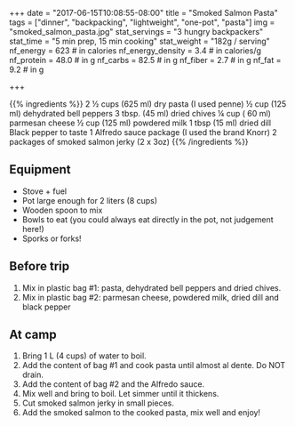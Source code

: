 +++
date = "2017-06-15T10:08:55-08:00"
title = "Smoked Salmon Pasta"
tags = ["dinner", "backpacking", "lightweight", "one-pot", "pasta"]
img = "smoked_salmon_pasta.jpg"
stat_servings = "3 hungry backpackers"
stat_time = "5 min prep, 15 min cooking"
stat_weight = "182g / serving"
nf_energy = 623 # in calories
nf_energy_density = 3.4 # in calories/g
nf_protein = 48.0 # in g
nf_carbs = 82.5 # in g
nf_fiber = 2.7 # in g
nf_fat = 9.2 # in g

+++

{{% ingredients %}}
2 ½  cups (625 ml) dry pasta (I used penne)
½ cup (125 ml) dehydrated bell peppers
3 tbsp. (45 ml) dried chives
¼ cup ( 60 ml) parmesan cheese
½ cup (125 ml) powdered milk
1 tbsp (15 ml) dried dill
Black pepper to taste
1 Alfredo sauce package (I used the brand Knorr) 
2 packages of smoked salmon jerky (2 x 3oz)
{{% /ingredients %}}

## Equipment
- Stove + fuel
- Pot large enough for 2 liters (8 cups)
- Wooden spoon to mix
- Bowls to eat (you could always eat directly in the pot, not judgement here!)
- Sporks or forks!
 
## Before trip
1. Mix in plastic bag #1: pasta, dehydrated bell peppers and dried chives.
1. Mix in plastic bag #2: parmesan cheese, powdered milk, dried dill and black pepper
 
## At camp
1. Bring 1 L (4 cups) of water to boil.
1. Add the content of bag #1 and cook pasta until almost al dente. Do NOT drain.
1. Add the content of bag #2 and the Alfredo sauce.
1. Mix well and bring to boil. Let simmer until it thickens. 
1. Cut smoked salmon jerky in small pieces. 
1. Add the smoked salmon to the cooked pasta, mix well and enjoy!

